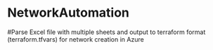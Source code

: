 # NetworkAutomation
#Parse Excel file with multiple sheets and output to terraform format (terraform.tfvars) for network creation in Azure
